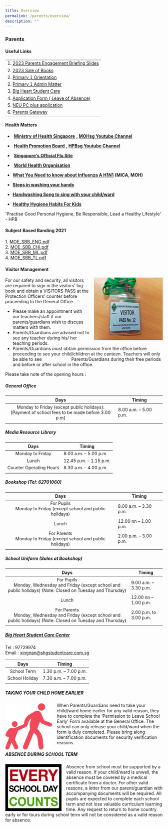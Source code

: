 ```yaml
---
title: Overview
permalink: /parents/overview/
description: ""
---
```

### Parents

#### Useful Links

|  	|
|---	|
| 1. [2023 Parents Engagement Briefing Slides](https://staging.d24s03z0ob23eb.amplifyapp.com/parents/2023parentengagement/)|
|2. [2023 Sale of Books](https://staging.d24s03z0ob23eb.amplifyapp.com/parents/2023saleofbooks/)|
|2. [Primary 1 Orientation ](https://staging.d24s03z0ob23eb.amplifyapp.com/parents/p1orientation/)|
|2. [Primary 1 Admin Matter ](https://staging.d24s03z0ob23eb.amplifyapp.com/parents/p1admin23/)|
|3. [Big Heart Student Care](https://staging.d24s03z0ob23eb.amplifyapp.com//parents/big-heart-student-care/)|
| 4. [Application Form ( Leave of Absence)](https://form.gov.sg/#!/60b98572abcc260011dc808c)	|
| 5. [NEU PC plus application](http://www.imda.gov.sg/neupc) 	|
| 6. [Parents Gateway](https://xingnanpri-moe-edu-sg-admin.cwp.sg/xingnan/our-partners/parents/parents-gateway) 	|


#### Health Matters



*    **[Ministry of Health Singapore](http://www.moh.gov.sg/)** **, [MOHsg Youtube Channel](http://www.youtube.com/user/MOHSingapore)**

*    **[Health Promotion Board](http://www.hpb.gov.sg/)** **, [HPBsg Youtube Channel](http://www.youtube.com/user/HPBsg)**

*    **[Singapore's Official Flu Site](http://www.crisis.gov.sg/flu/)**

*    **[World Health Organisation](http://www.who.int/csr/disease/swineflu/en/)**


* **[What You Need to know about Influenza A H1N1](http://www.crisis.gov.sg/NR/rdonlyres/D4985A06-E928-4B4E-9A0B-938EDBC88860/24019/H1N1_what_u_need_to_know.pdf)** **(MICA, MOH)**

* **[Steps in washing your hands](http://www.hpb.gov.sg/infectiousdiseases/article.aspx?id=5652)**

* **[Handwashing Song to sing with your child/ward](http://www.youtube.com/watch?v=zxlQn7KaCNU)**

* **[Healthy Hygiene Habits For Kids](http://dentalassociatesnova.com/healthy-hygiene-habits-for-kids/)**

'Practise Good Personal Hygiene, Be Responsible, Lead a Healthy Lifestyle' - HPB

#### Subject Based Banding 2021

1\.  [MOE\_SBB\_ENG.pdf](/files/moesbb_eng.pdf) <Br>
2.  [MOE\_SBB\_CHI.pdf](/files/moesbb_chi.pdf)<br>
3.  [MOE\_SBB\_ML.pdf](/files/moesbb_ml.pdf)<br>
4.  [MOE\_SBB\_TL.pdf](/files/moesbb_tl.pdf)

#### Visitor Management

<img src="/images/visitor.png" style="width:220px;height:200px;margin-left:15px;" align = "right"> For our safety and security, all visitors are required to sign in the visitors’ log book and obtain a VISITORS PASS at the Protection Officers’ counter before proceeding to the General Office.  

*   Please make an appointment with our teachers/staff if our parents/guardians wish to discuss matters with them.
*   Parents/Guardians are advised not to see any teacher during his/ her teaching periods.
*   Parents/Guardians must obtain permission from the office before proceeding to see your child/children at the canteen. Teachers will only be able to see                        Parents/Guardians during their free periods and before or after school in the office.

Please take note of the opening hours :

##### General Office

| Days | Timing |
|:---:|---|
| Monday to Friday (except public holidays):<br>[Payment of school fees to be made before 3.00 p.m] | 8.00 a.m. – 5.00 p.m. |
|  |  |

##### Media Resource Library

| Days | Timing |
|:---:|---|
| Monday to Friday | 8.00 a.m. – 5.00 p.m. |
| Lunch | 12.45 p.m. – 1.15 p.m. |
| Counter Operating Hours | 8.30 a.m. – 4.00 p.m. |
|  |  |

##### Bookshop (Tel: 62701060)

| Days | Timing |
|:---:|---|
| For Pupils<br>Monday to Friday (except school and public holidays) | 8.00 a.m. – 3.30 p.m. |
| Lunch | 12.00 nn – 1.00 p.m. |
| For Parents<br>Monday to Friday (except school and public holidays) | 2.00 p.m. – 3.00 p.m. |
|  |  |

##### School Uniform (Sales at Bookshop)

| Days | Timing |
|:---:|---|
| For Pupils<br>Monday, Wednesday and Friday (except school and public holidays) (Note: Closed on Tuesday and Thursday) | 9.00 a.m. – 3.30 p.m. |
| Lunch | 12.00 nn – 1.00 p.m. |
| For Parents<br>Monday, Wednesday and Friday (except school and public holidays) (Note: Closed on Tuesday and Thursday) | 2.00 p.m. to 3.00 p.m. |
|  |  |

##### [Big Heart Student Care Center](https://staging.d24s03z0ob23eb.amplifyapp.com/parents/big-heart-student-care/) 

Tel : 97729974  <br>
Email : xingnan@shgstudentcare.com.sg

| Days | Timing |
|:---:|---|
| School Term | 1.30 p.m. – 7.00 p.m. |
| School Holiday | 7.30 a.m. – 7.00 p.m. |
|  |  |

##### TAKING YOUR CHILD HOME EARLIER

<img src="/images/parents1.png" style="width:150px;height:150px;margin-right:15px;" align = "left"> When Parents/Guardians need to take your child/ward home earlier for any valid reason, they have to complete the ‘Permission to Leave School Early’ Form available at the General Office. The school can only release your child/ward when the form is duly completed. Please bring along identification documents for security verification reasons.

##### ABSENCE DURING SCHOOL TERM

<img src="/images/parents2.png" style="width:180px;height:150px;margin-right:15px;" align = "left"> Absence from school must be supported by a valid reason. If your child/ward is unwell, the absence must be covered by a medical certificate from a doctor. For other valid reasons, a letter from our parent/guardian with accompanying documents will be required. All pupils are expected to complete each school term and not lose valuable curriculum learning time. Any request to return to home country early or for tours during school term will not be considered as a valid reason for absence.